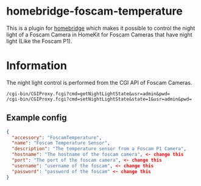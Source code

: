 # homebridge-foscam-temperature

This is a plugin for [homebridge](https://github.com/nfarina/homebridge) which makes it possible to control the night light of a Foscam Camera
in HomeKit for Foscam Cameras that have night light (Like the Foscam P1).

# Information
The night light control is performed from the CGI API of Foscam Cameras.
```
/cgi-bin/CGIProxy.fcgi?cmd=getNightLightState&usr=admin&pwd=
/cgi-bin/CGIProxy.fcgi?cmd=setNightLightState&state=1&usr=admin&pwd=
```

## Example config

```json
{
  "accessory": "FoscamTemperature",
  "name": "Foscam Temperature Sensor",
  "description": "The temperature sensor from a Foscam P1 Camera",
  "hostname": "The hostname of the foscam camera", <- change this
  "port": "The port of the foscam camera", <- change this
  "username": "username of the foscam", <- change this
  "password": "password of the foscam" <- change this
}
```